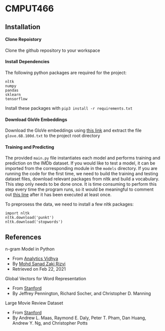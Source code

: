 # CMPUT466

## Installation

#### Clone Repoistory

Clone the github repository to your workspace

#### Install Dependencies

The following python packages are required for the project:
```
nltk
numpy
pandas
sklearn
tensorflow
```

Install these packages with `pip3 install -r requirements.txt`


#### Download GloVe Embeddings

Download the GloVe embeddings using [this link](http://downloads.cs.stanford.edu/nlp/data/glove.6B.zip) and extract the file `glove.6B.100d.txt` to the project root directory

#### Training and Predicting

The provided `main.py` file instantiates each model and performs training and prediction on the IMDb dataset. If you would like to test a model, it can be imported from the corresponding module in the `models` directory. If you are running the code for the first time, we need to build the training and testing dataset files, download relevant packages from nltk and build a vocabulary. This step only needs to be done once. It is time consuming to perform this step every time the program runs, so it would be meaningful to comment out [this line](https://github.com/brucenieh/CMPUT466/blob/1f0b78caee8d0e1523a3365270d1fa8052840565/main.py#L59) after it has been executed at least once.



To preprosess the data, we need to install a few nltk packages: 

```
import nltk
nltk.download('punkt')
nltk.download('stopwords')
```

## References
n-gram Model in Python
 - From [Analytics Vidhya](https://medium.com/analytics-vidhya/a-comprehensive-guide-to-build-your-own-language-model-in-python-5141b3917d6d)
 - By [Mohd Sanad Zaki Rizvi](https://medium.com/@mohdsanadzakirizvi)
 - Retrieved on Feb 22, 2021

Global Vectors for Word Representation
 - From [Stanford](https://nlp.stanford.edu/projects/glove/)
 - By Jeffrey Pennington, Richard Socher, and Christopher D. Manning

Large Movie Review Dataset
 - From [Stanford](https://ai.stanford.edu/~amaas/data/sentiment/)
 - By Andrew L. Maas, Raymond E. Daly, Peter T. Pham, Dan Huang, Andrew Y. Ng, and Christopher Potts